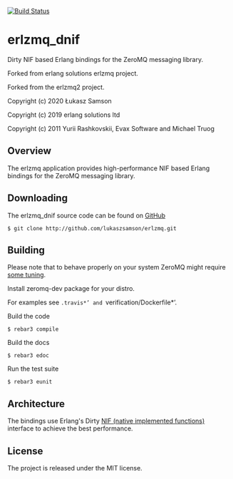 [![Build Status](https://travis-ci.com/lukaszsamson/erlzmq.svg?branch=master)](https://travis-ci.com/lukaszsamson/erlzmq)

erlzmq_dnif
=======
Dirty NIF based Erlang bindings for the ZeroMQ messaging library.

Forked from erlang solutions erlzmq project.

Forked from the erlzmq2 project.

Copyright (c) 2020 Łukasz Samson

Copyright (c) 2019 erlang solutions ltd

Copyright (c) 2011 Yurii Rashkovskii, Evax Software and Michael Truog

Overview
--------

The erlzmq application provides high-performance NIF based Erlang
bindings for the ZeroMQ messaging library.

Downloading
-----------

The erlzmq_dnif source code can be found on
[GitHub](https://github.com/lukaszsamson/erlzmq)

    $ git clone http://github.com/lukaszsamson/erlzmq.git

Building
--------

Please note that to behave properly on your system ZeroMQ might
require [some tuning](http://www.zeromq.org/docs:tuning-zeromq).

Install zeromq-dev package for your distro.

For examples see `.travis*’ and `verification/Dockerfile*’.

Build the code

    $ rebar3 compile

Build the docs

    $ rebar3 edoc

Run the test suite

    $ rebar3 eunit

Architecture
------------

The bindings use Erlang's Dirty
[NIF (native implemented functions)](http://www.erlang.org/doc/man/erl_nif.html)
interface to achieve the best performance.

License
-------

The project is released under the MIT license.
